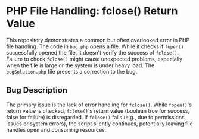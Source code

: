 # PHP File Handling: fclose() Return Value

This repository demonstrates a common but often overlooked error in PHP file handling.  The code in `bug.php` opens a file. While it checks if `fopen()` successfully opened the file, it doesn't verify the success of `fclose()`. Failure to check `fclose()` might cause unexpected problems, especially when the file is large or the system is under heavy load.  The `bugSolution.php` file presents a correction to the bug.

## Bug Description

The primary issue is the lack of error handling for `fclose()`.  While `fopen()`'s return value is checked,  `fclose()`'s return value (boolean true for success, false for failure) is disregarded.  If `fclose()` fails (e.g., due to permissions issues or system errors), the script silently continues, potentially leaving file handles open and consuming resources.